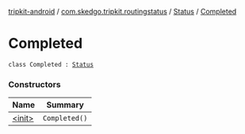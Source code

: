 [tripkit-android](../../../index.md) / [com.skedgo.tripkit.routingstatus](../../index.md) / [Status](../index.md) / [Completed](./index.md)

# Completed

`class Completed : `[`Status`](../index.md)

### Constructors

| Name | Summary |
|---|---|
| [&lt;init&gt;](-init-.md) | `Completed()` |
